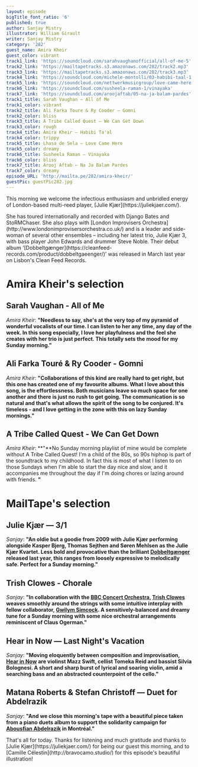 ```yaml
---
layout: episode
bigTitle_font_ratio: '6'
published: true
author: Sanjay Mistry
illustrator: William Girault
writer: Sanjay Mistry
category: '282'
guest_name: Amira Kheir
guest_color: vibrant
track1_link: 'https://soundcloud.com/sarahvaughanofficial/all-of-me-5'
track2_link: 'https://mailtapetracks.s3.amazonaws.com/282/track2.mp3'
track3_link: 'https://mailtapetracks.s3.amazonaws.com/282/track3.mp3'
track4_link: 'https://soundcloud.com/michele-montolli/03-habibi-taal-1'
track5_link: 'https://soundcloud.com/nettwerkmusicgroup/love-came-here'
track6_link: 'https://soundcloud.com/susheela-raman-1/vinayaka'
track7_link: 'https://soundcloud.com/aroojaftab/05-na-ja-balam-pardes'
track1_title: Sarah Vaughan – All of Me
track1_color: vibrant
track2_title: Ali Farka Toure & Ry Cooder – Gomni
track2_color: bliss
track3_title: A Tribe Called Quest – We Can Get Down
track3_color: rough
track4_title: Amira Kheir – Habibi Ta'al
track4_color: trippy
track5_title: Lhasa de Sela – Love Came Here
track5_color: dreamy
track6_title: Susheela Raman – Vinayaka
track6_color: bliss
track7_title: Arooj Aftab – Na Ja Balam Pardes
track7_color: dreamy
episode_URL: 'http://mailta.pe/282/amira-kheir/'
guestPic: guestPic282.jpg
---
```

<p id="introduction">This morning we welcome the infectious enthusiasm and unbridled energy of London-based multi-reed player, [Julie Kjær](https://juliekjaer.com/).</p>
<p>She has toured internationally and recorded with Django Bates and StoRMChaser. She also plays with [London Improvisers Orchestra](http://www.londonimprovisersorchestra.co.uk/) and is a leader and side-woman of several other ensembles – including her latest trio, Julie Kjær 3, with bass player John Edwards and drummer Steve Noble. Their debut album ‘[Dobbeltgænger](https://cleanfeed-records.com/product/dobbeltgaeenger/)’ was released in March last year on Lisbon's Clean Feed Records.</p>


# Amira Kheir's selection


## Sarah Vaughan - All of Me
_Amira Kheir_: **"**Needless to say, she's at the very top of my pyramid of wonderful vocalists of our time. I can listen to her any time, any day of the week. In this song especially, I love her playfulness and the feel she creates with her trio is just perfect. This totally sets the mood for my Sunday morning.**"**

## Ali Farka Touré & Ry Cooder - Gomni
_Amira Kheir_: **"**Collaborations of this kind are really hard to get right, but this one has created one of my favourite albums. What I love about this song, is the effortlessness. Both musicians leave so much space for one another and there is just no rush to get going. The communication is so natural and that's what allows the spirit of the song to be conjured. It's timeless - and I love getting in the zone with this on lazy Sunday mornings.**"**

## A Tribe Called Quest - We Can Get Down
_Amira Kheir_: **"**No Sunday morning playlist of mine would be complete without A Tribe Called Quest! I'm a child of the 80s, so 90s hiphop is part of the soundtrack to my childhood. In fact this is most of what I listen to on those Sundays when I'm able to start the day nice and slow, and it accompanies me throughout the day if I'm doing chores or lazing around with friends. **"**


# MailTape's selection

## Julie Kjær — 3/1
_Sanjay_: **"**An oldie but a goodie from 2009 with Julie Kjær performing alongside Kasper Bjerg, Thomas Sejthen and Søren Mehlsen as the Julie Kjær Kvartet. Less bold and provocative than the brilliant [Dobbeltgænger](https://cleanfeed-records.com/product/dobbeltgaeenger/) released last year, this ranges from loosely expressive to melodically safe. Perfect for a Sunday morning.**"**

## Trish Clowes - Chorale
_Sanjay_: **"**In collaboration with the [BBC Concert Orchestra](https://www.bbc.co.uk/concertorchestra), [Trish Clowes](http://trishclowes.com/) weaves smoothly around the strings with some intuitive interplay with fellow collaborator, [Gwilym Simcock](http://gwilymsimcock.com/). A sensitively-balanced and dreamy tune for a Sunday morning with some nice orchestral arrangements reminiscent of Claus Ogerman.**"**

## Hear in Now — Last Night's Vacation
_Sanjay_: **"**Moving eloquently between composition and improvisation, [Hear in Now](http://www.hearinnow.com/) are violinst Mazz Swift, cellist Tomeka Reid and bassist Silvia Bolognesi. A short and sharp burst of lyrical and soaring violin, amid a searching bass and an abstracted counterpoint of the cello.**"**

## Matana Roberts & Stefan Christoff — Duet for Abdelrazik
_Sanjay_: **"**And we close this morning's tape with a beautiful piece taken from a piano duets album to support the solidarity campaign for [Abousfian Abdelrazik](http://www.peoplescommission.org/en/abdelrazik/) in Montréal.**"**

<p id="outroduction">That's all for today. Thanks for listening and much gratitude and thanks to [Julie Kjær](https://juliekjaer.com/) for being our guest this morning, and to [Camille Célestin](http://bravocamo.studio/) for this episode's beautiful illustration!</p>
